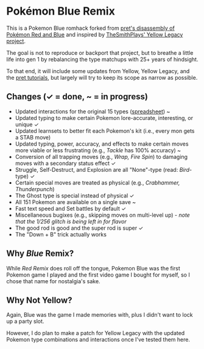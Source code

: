 # Pokémon Blue Remix

This is a Pokemon Blue romhack forked from [pret's disassembly of Pokémon Red and Blue](https://github.com/pret/pokered) and inspired by [TheSmithPlays' Yellow Legacy project](https://github.com/cRz-Shadows/Pokemon_Yellow_Legacy).

The goal is not to reproduce or backport that project, but to breathe a little life into gen 1 by rebalancing the type matchups with 25+ years of hindsight.

To that end, it will include some updates from Yellow, Yellow Legacy, and the [pret tutorials](https://github.com/pret/pokered/wiki/Tutorials), but largely will try to keep its scope as narrow as possible.

## Changes (✓ = done, ~ = in progress)
- Updated interactions for the original 15 types ([spreadsheet](TypeChart.xlsx)) ~
- Updated typing to make certain Pokemon lore-accurate, interesting, or unique ✓
- Updated learnsets to better fit each Pokemon's kit (i.e., every mon gets a STAB move)
- Updated typing, power, accuracy, and effects to make certain moves more viable or less frustrating (e.g., *Tackle* has 100% accuracy) ~
- Conversion of all trapping moves (e.g., *Wrap, Fire Spin*) to damaging moves with a secondary status effect ✓
- Struggle, Self-Destruct, and Explosion are all "None"-type (read: *Bird*-type) ✓
- Certain special moves are treated as physical (e.g., *Crabhammer, Thunderpunch*)
- The Ghost type is special instead of physical ✓
- All 151 Pokemon are available on a single save ~
- Fast text speed and Set battles by default ✓
- Miscellaneous bugixes (e.g., skipping moves on multi-level up) - *note that the 1/256 glitch is being left in for flavor*
- The good rod is good and the super rod is super ✓
- The "Down + B" trick actually works

## Why *Blue* Remix?
While *Red Remix* does roll off the tongue, Pokemon Blue was the first Pokemon game I played and the first video game I bought for myself, so I chose that name for nostalgia's sake.

## Why Not Yellow?
Again, Blue was the game I made memories with, plus I didn't want to lock up a party slot. 

However, I do plan to make a patch for Yellow Legacy with the updated Pokemon type combinations and interactions once I've tested them here.